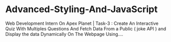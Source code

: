 # Advanced-Styling-And-JavaScript
Web Development Intern On Apex Planet | Task-3 : Create An Interactive Quiz With Multiples Questions And Fetch Data From a Public ( joke API ) and Display the data Dynamically On The Webpage Using....
